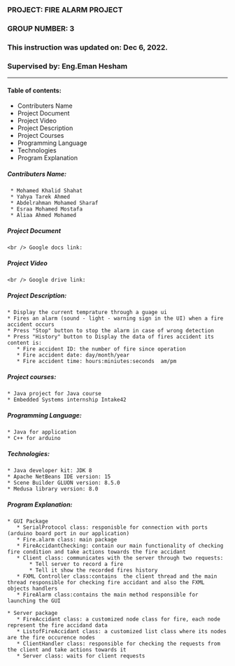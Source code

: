 ### PROJECT: FIRE ALARM PROJECT 
### GROUP NUMBER: 3
### This instruction was updated on: Dec 6, 2022.
### Supervised by: Eng.Eman Hesham
************************
#### Table of contents:
   * Contributers Name
   * Project Document
   * Project Video
   * Project Description
   * Project Courses
   * Programming Language
   * Technologies
   * Program Explanation
        
##### Contributers Name:
     * Mohamed Khalid Shahat
     * Yahya Tarek Ahmed
     * Abdelrahman Mohamed Sharaf
     * Esraa Mohamed Mostafa
     * Aliaa Ahmed Mohamed


##### Project Document
    <br /> Google docs link:


##### Project Video
    <br /> Google drive link:


##### Project Description: 
    * Display the current temprature through a guage ui
    * Fires an alarm (sound - light - warning sign in the UI) when a fire accident occurs
    * Press "Stop" button to stop the alarm in case of wrong detection
    * Press "History" button to Display the data of fires accident its content is:
       * Fire accident ID: the number of fire since operation
       * Fire accident date: day/month/year
       * Fire accident time: hours:miniutes:seconds  am/pm
       
##### Project courses:
    * Java project for Java course
    * Embedded Systems internship Intake42

 
##### Programming Language: 
    * Java for application
    * C++ for arduino

##### Technologies:
    * Java developer kit: JDK 8 
    * Apache NetBeans IDE version: 15
    * Scene Builder GLUON version: 8.5.0
    * Medusa library version: 8.0

##### Program Explanation:

    * GUI Package
       * SerialProtocol class: responisble for connection with ports (arduino board port in our application)
       * Fire.alarm class: main package
       * FireAccidantChecking: contain our main functionality of checking fire condition and take actions towards the fire accidant
       * Client class: communicates with the server through two requests:
           * Tell server to record a fire 
           * Tell it show the recorded fires history 
       * FXML Controller class:contains  the client thread and the main thread responsible for checking fire accidant and also the FXML objects handlers
       * FireAlarm class:contains the main method responsible for launching the GUI
       
    * Server package
       * FireAccidant class: a customized node class for fire, each node represent the fire accidand data 
       * ListofFireAccidant class: a customized list class where its nodes are the fire occurence nodes  
       * ClientHandler class: responsible for checking the requests from the client and take actions towards it
       * Server class: waits for client requests
